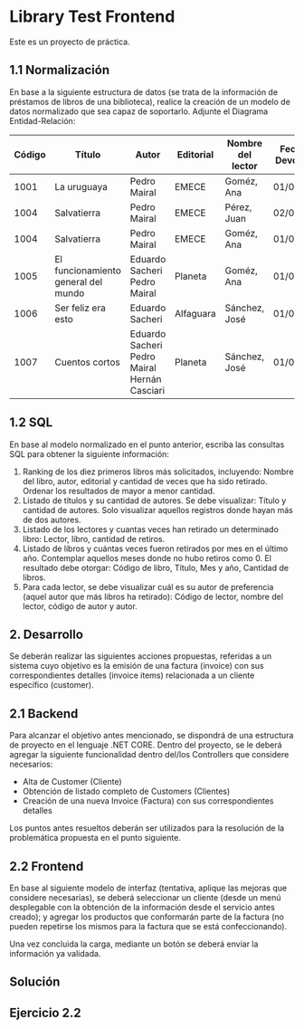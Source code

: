 # Library Test Frontend
Este es un proyecto de práctica.

## 1.1 Normalización
En base a la siguiente estructura de datos (se trata de la información de préstamos de libros de una biblioteca), realice la creación de un modelo de datos normalizado que sea capaz de soportarlo. Adjunte el Diagrama Entidad-Relación:

| Código | Título                                   | Autor                           | Editorial | Nombre del lector | Fecha de Devolución |
|--------|------------------------------------------|---------------------------------|-----------|-------------------|---------------------|
| 1001   | La uruguaya                              | Pedro Mairal                    | EMECE     | Goméz, Ana        | 01/01/2021          |
| 1004   | Salvatierra                              | Pedro Mairal                    | EMECE     | Pérez, Juan       | 02/01/2021          |
| 1004   | Salvatierra                              | Pedro Mairal                    | EMECE     | Goméz, Ana        | 01/03/2021          |
| 1005   | El funcionamiento general del mundo      | Eduardo Sacheri<br>Pedro Mairal | Planeta   | Goméz, Ana        | 01/08/2021          |
| 1006   | Ser feliz era esto                       | Eduardo Sacheri                 | Alfaguara | Sánchez, José     | 01/08/2021          |
| 1007   | Cuentos cortos                           | Eduardo Sacheri<br>Pedro Mairal<br>Hernán Casciari | Planeta   | Sánchez, José     | 01/08/2021          |


## 1.2 SQL
En base al modelo normalizado en el punto anterior, escriba las consultas SQL para obtener la siguiente información:

1. Ranking de los diez primeros libros más solicitados, incluyendo: Nombre del libro, autor, editorial y cantidad de veces que ha sido retirado. Ordenar los resultados de mayor a menor cantidad.
2. Listado de títulos y su cantidad de autores. Se debe visualizar: Título y cantidad de autores. Solo visualizar aquellos registros donde hayan más de dos autores.
3. Listado de los lectores y cuantas veces han retirado un determinado libro: Lector, libro, cantidad de retiros. 
4. Listado de libros y cuántas veces fueron retirados por mes en el último año. Contemplar aquellos meses donde no hubo retiros como 0. El resultado debe otorgar: Código de libro, Título, Mes y año, Cantidad de libros. 
5. Para cada lector, se debe visualizar cuál es su autor de preferencia (aquel autor que más libros ha retirado): Código de lector, nombre del lector, código de autor y autor.


## 2. Desarrollo
Se deberán realizar las siguientes acciones propuestas, referidas a un sistema cuyo objetivo es la emisión de una factura (invoice) con sus correspondientes detalles (invoice items) relacionada a un cliente específico (customer).


## 2.1 Backend
Para alcanzar el objetivo antes mencionado, se dispondrá de una estructura de proyecto en el lenguaje .NET CORE. Dentro del proyecto, se le deberá agregar la siguiente funcionalidad dentro del/los Controllers que considere necesarios:

- Alta de Customer (Cliente)
- Obtención de listado completo de Customers (Clientes)
- Creación de una nueva Invoice (Factura) con sus correspondientes  detalles

Los puntos antes resueltos deberán ser utilizados para la resolución de la problemática propuesta en el punto siguiente.

## 2.2 Frontend
En base al siguiente modelo de interfaz (tentativa, aplique las mejoras que considere necesarias), se deberá seleccionar un cliente (desde un menú desplegable con la obtención de la información desde el servicio antes creado); y agregar los productos que conformarán parte de la factura (no pueden repetirse los mismos para la factura que se está confeccionando). 

Una vez concluida la carga, mediante un botón se deberá enviar la información ya validada.

## Solución
## Ejercicio 2.2

